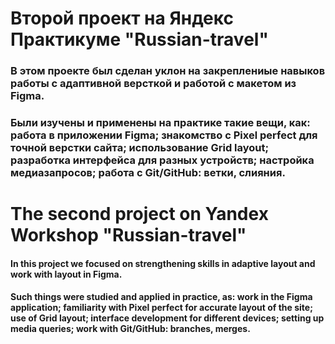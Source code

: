 # Второй проект на Яндекс Практикуме "Russian-travel"
### В этом проекте был сделан уклон на закреплениые навыков работы с адаптивной версткой и работой с макетом из Figma.
### Были изучены и применены на практике такие вещи, как: работа в приложении Figma; знакомство с Pixel perfect для точной верстки сайта; использование Grid layout; разработка интерфейса для разных устройств; настройка медиазапросов;  работа с Git/GitHub: ветки, слияния. 
# The second project on Yandex Workshop "Russian-travel"
#### In this project we focused on strengthening skills in adaptive layout and work with layout in Figma.
#### Such things were studied and applied in practice, as: work in the Figma application; familiarity with Pixel perfect for accurate layout of the site; use of Grid layout; interface development for different devices; setting up media queries; work with Git/GitHub: branches, merges. 